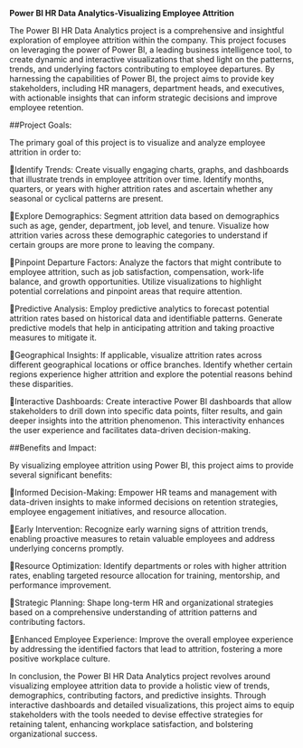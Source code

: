 **Power BI HR Data Analytics-Visualizing Employee Attrition**

The Power BI HR Data Analytics project is a comprehensive and insightful exploration of employee attrition within the company. This project focuses on leveraging the power of Power BI, a leading business intelligence tool, to create dynamic and interactive visualizations that shed light on the patterns, trends, and underlying factors contributing to employee departures. By harnessing the capabilities of Power BI, the project aims to provide key stakeholders, including HR managers, department heads, and executives, with actionable insights that can inform strategic decisions and improve employee retention.

##Project Goals:

The primary goal of this project is to visualize and analyze employee attrition in order to:

📌Identify Trends: Create visually engaging charts, graphs, and dashboards that illustrate trends in employee attrition over time. Identify months, quarters, or years with higher attrition rates and ascertain whether any seasonal or cyclical patterns are present.

📌Explore Demographics: Segment attrition data based on demographics such as age, gender, department, job level, and tenure. Visualize how attrition varies across these demographic categories to understand if certain groups are more prone to leaving the company.

📌Pinpoint Departure Factors: Analyze the factors that might contribute to employee attrition, such as job satisfaction, compensation, work-life balance, and growth opportunities. Utilize visualizations to highlight potential correlations and pinpoint areas that require attention.

📌Predictive Analysis: Employ predictive analytics to forecast potential attrition rates based on historical data and identifiable patterns. Generate predictive models that help in anticipating attrition and taking proactive measures to mitigate it.

📌Geographical Insights: If applicable, visualize attrition rates across different geographical locations or office branches. Identify whether certain regions experience higher attrition and explore the potential reasons behind these disparities.

📌Interactive Dashboards: Create interactive Power BI dashboards that allow stakeholders to drill down into specific data points, filter results, and gain deeper insights into the attrition phenomenon. This interactivity enhances the user experience and facilitates data-driven decision-making.

##Benefits and Impact:

By visualizing employee attrition using Power BI, this project aims to provide several significant benefits:

📌Informed Decision-Making: Empower HR teams and management with data-driven insights to make informed decisions on retention strategies, employee engagement initiatives, and resource allocation.

📌Early Intervention: Recognize early warning signs of attrition trends, enabling proactive measures to retain valuable employees and address underlying concerns promptly.

📌Resource Optimization: Identify departments or roles with higher attrition rates, enabling targeted resource allocation for training, mentorship, and performance improvement.

📌Strategic Planning: Shape long-term HR and organizational strategies based on a comprehensive understanding of attrition patterns and contributing factors.

📌Enhanced Employee Experience: Improve the overall employee experience by addressing the identified factors that lead to attrition, fostering a more positive workplace culture.

In conclusion, the Power BI HR Data Analytics project revolves around visualizing employee attrition data to provide a holistic view of trends, demographics, contributing factors, and predictive insights. Through interactive dashboards and detailed visualizations, this project aims to equip stakeholders with the tools needed to devise effective strategies for retaining talent, enhancing workplace satisfaction, and bolstering organizational success.
